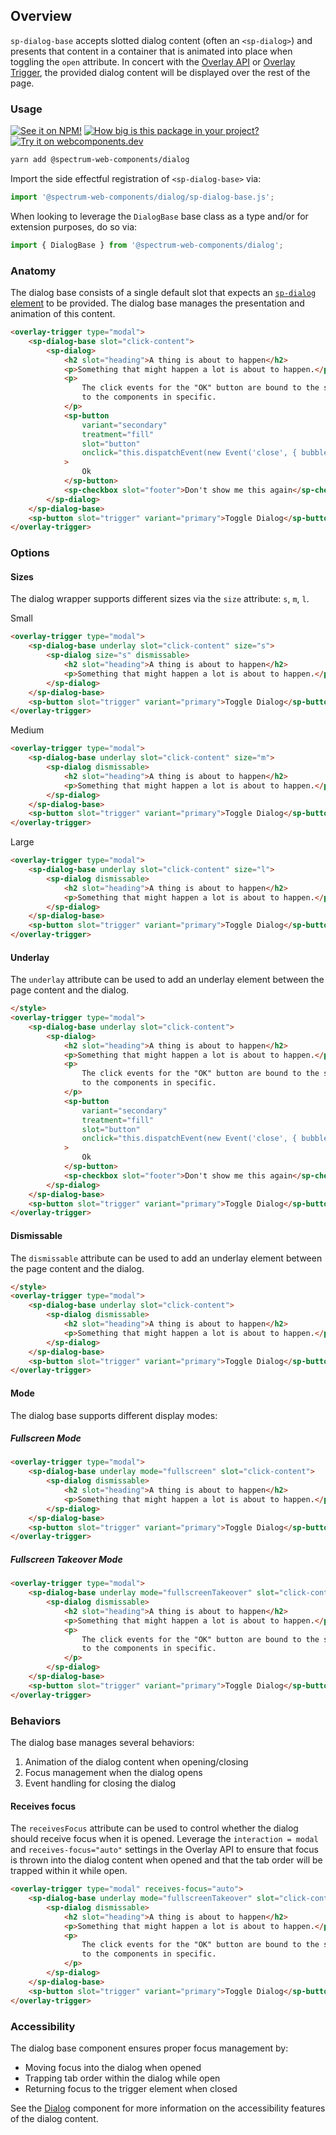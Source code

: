 ## Overview

`sp-dialog-base` accepts slotted dialog content (often an `<sp-dialog>`) and presents that content in a container that is animated into place when toggling the `open` attribute. In concert with the [Overlay API](../overlay) or [Overlay Trigger](../overlay-trigger), the provided dialog content will be displayed over the rest of the page.

### Usage

[![See it on NPM!](https://img.shields.io/npm/v/@spectrum-web-components/dialog?style=for-the-badge)](https://www.npmjs.com/package/@spectrum-web-components/dialog)
[![How big is this package in your project?](https://img.shields.io/bundlephobia/minzip/@spectrum-web-components/dialog?style=for-the-badge)](https://bundlephobia.com/result?p=@spectrum-web-components/dialog)
[![Try it on webcomponents.dev](https://img.shields.io/badge/Try%20it%20on-webcomponents.dev-green?style=for-the-badge)](https://webcomponents.dev/edit/collection/fO75441E1Q5ZlI0e9pgq/MLYDVWpWhNxJZDW3Ywqq/src/index.ts)

```bash
yarn add @spectrum-web-components/dialog
```

Import the side effectful registration of `<sp-dialog-base>` via:

```ts
import '@spectrum-web-components/dialog/sp-dialog-base.js';
```

When looking to leverage the `DialogBase` base class as a type and/or for extension purposes, do so via:

```ts
import { DialogBase } from '@spectrum-web-components/dialog';
```

### Anatomy

The dialog base consists of a single default slot that expects an [`sp-dialog` element](./dialog) to be provided. The dialog base manages the presentation and animation of this content.

```html
<overlay-trigger type="modal">
    <sp-dialog-base slot="click-content">
        <sp-dialog>
            <h2 slot="heading">A thing is about to happen</h2>
            <p>Something that might happen a lot is about to happen.</p>
            <p>
                The click events for the "OK" button are bound to the story not
                to the components in specific.
            </p>
            <sp-button
                variant="secondary"
                treatment="fill"
                slot="button"
                onclick="this.dispatchEvent(new Event('close', { bubbles: true, composed: true }));"
            >
                Ok
            </sp-button>
            <sp-checkbox slot="footer">Don't show me this again</sp-checkbox>
        </sp-dialog>
    </sp-dialog-base>
    <sp-button slot="trigger" variant="primary">Toggle Dialog</sp-button>
</overlay-trigger>
```

### Options

#### Sizes

The dialog wrapper supports different sizes via the `size` attribute: `s`, `m`, `l`.

<sp-tabs selected="m" auto label="Size attribute options">
    <sp-tab value="s">Small</sp-tab>
    <sp-tab-panel value="s">

```html
<overlay-trigger type="modal">
    <sp-dialog-base underlay slot="click-content" size="s">
        <sp-dialog size="s" dismissable>
            <h2 slot="heading">A thing is about to happen</h2>
            <p>Something that might happen a lot is about to happen.</p>
        </sp-dialog>
    </sp-dialog-base>
    <sp-button slot="trigger" variant="primary">Toggle Dialog</sp-button>
</overlay-trigger>
```

</sp-tab-panel>
<sp-tab value="m">Medium</sp-tab>
<sp-tab-panel value="m">

```html
<overlay-trigger type="modal">
    <sp-dialog-base underlay slot="click-content" size="m">
        <sp-dialog dismissable>
            <h2 slot="heading">A thing is about to happen</h2>
            <p>Something that might happen a lot is about to happen.</p>
        </sp-dialog>
    </sp-dialog-base>
    <sp-button slot="trigger" variant="primary">Toggle Dialog</sp-button>
</overlay-trigger>
```

</sp-tab-panel>
<sp-tab value="l">Large</sp-tab>
<sp-tab-panel value="l">

```html
<overlay-trigger type="modal">
    <sp-dialog-base underlay slot="click-content" size="l">
        <sp-dialog dismissable>
            <h2 slot="heading">A thing is about to happen</h2>
            <p>Something that might happen a lot is about to happen.</p>
        </sp-dialog>
    </sp-dialog-base>
    <sp-button slot="trigger" variant="primary">Toggle Dialog</sp-button>
</overlay-trigger>
```

</sp-tab-panel>
</sp-tabs>

#### Underlay

The `underlay` attribute can be used to add an underlay element between the page content and the dialog.

```html
</style>
<overlay-trigger type="modal">
    <sp-dialog-base underlay slot="click-content">
        <sp-dialog>
            <h2 slot="heading">A thing is about to happen</h2>
            <p>Something that might happen a lot is about to happen.</p>
            <p>
                The click events for the "OK" button are bound to the story not
                to the components in specific.
            </p>
            <sp-button
                variant="secondary"
                treatment="fill"
                slot="button"
                onclick="this.dispatchEvent(new Event('close', { bubbles: true, composed: true }));"
            >
                Ok
            </sp-button>
            <sp-checkbox slot="footer">Don't show me this again</sp-checkbox>
        </sp-dialog>
    </sp-dialog-base>
    <sp-button slot="trigger" variant="primary">Toggle Dialog</sp-button>
</overlay-trigger>
```

#### Dismissable

The `dismissable` attribute can be used to add an underlay element between the page content and the dialog.

```html
</style>
<overlay-trigger type="modal">
    <sp-dialog-base underlay slot="click-content">
        <sp-dialog dismissable>
            <h2 slot="heading">A thing is about to happen</h2>
            <p>Something that might happen a lot is about to happen.</p>
        </sp-dialog>
    </sp-dialog-base>
    <sp-button slot="trigger" variant="primary">Toggle Dialog</sp-button>
</overlay-trigger>
```

#### Mode

The dialog base supports different display modes:

##### Fullscreen Mode

```html
<overlay-trigger type="modal">
    <sp-dialog-base underlay mode="fullscreen" slot="click-content">
        <sp-dialog dismissable>
            <h2 slot="heading">A thing is about to happen</h2>
            <p>Something that might happen a lot is about to happen.</p>
        </sp-dialog>
    </sp-dialog-base>
    <sp-button slot="trigger" variant="primary">Toggle Dialog</sp-button>
</overlay-trigger>
```

##### Fullscreen Takeover Mode

```html
<overlay-trigger type="modal">
    <sp-dialog-base underlay mode="fullscreenTakeover" slot="click-content">
        <sp-dialog dismissable>
            <h2 slot="heading">A thing is about to happen</h2>
            <p>Something that might happen a lot is about to happen.</p>
            <p>
                The click events for the "OK" button are bound to the story not
                to the components in specific.
            </p>
        </sp-dialog>
    </sp-dialog-base>
    <sp-button slot="trigger" variant="primary">Toggle Dialog</sp-button>
</overlay-trigger>
```

### Behaviors

The dialog base manages several behaviors:

1. Animation of the dialog content when opening/closing
2. Focus management when the dialog opens
3. Event handling for closing the dialog

#### Receives focus

The `receivesFocus` attribute can be used to control whether the dialog should receive focus when it is opened. Leverage the `interaction = modal` and `receives-focus="auto"` settings in the Overlay API to ensure that focus is thrown into the dialog content when opened and that the tab order will be trapped within it while open.

```html
<overlay-trigger type="modal" receives-focus="auto">
    <sp-dialog-base underlay mode="fullscreenTakeover" slot="click-content">
        <sp-dialog dismissable>
            <h2 slot="heading">A thing is about to happen</h2>
            <p>Something that might happen a lot is about to happen.</p>
            <p>
                The click events for the "OK" button are bound to the story not
                to the components in specific.
            </p>
        </sp-dialog>
    </sp-dialog-base>
    <sp-button slot="trigger" variant="primary">Toggle Dialog</sp-button>
</overlay-trigger>
```

### Accessibility

The dialog base component ensures proper focus management by:

-   Moving focus into the dialog when opened
-   Trapping tab order within the dialog while open
-   Returning focus to the trigger element when closed

See the [Dialog](./dialog) component for more information on the accessibility features of the dialog content.
